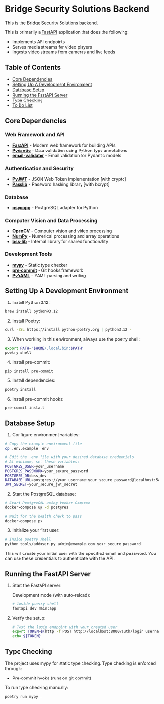 # Bridge Security Solutions Backend
This is the Bridge Security Solutions backend.  

This is primarily a
[FastAPI](https://github.com/fastapi/fastapi)
application that does the following:

- Implements API endpoints
- Serves media streams for video players
- Ingests video streams from cameras and live feeds

## Table of Contents
- [Core Dependencies](#core-dependencies)
- [Setting Up A Development Environment](#setting-up-a-development-environment)
- [Database Setup](#database-setup)
- [Running the FastAPI Server](#running-the-fastapi-server)
- [Type Checking](#type-checking)
- [To Do List](#to-do)

## Core Dependencies

### Web Framework and API
- [**FastAPI**](https://fastapi.tiangolo.com/) - Modern web framework for building APIs
- [**Pydantic**](https://docs.pydantic.dev/) - Data validation using Python type annotations
- [**email-validator**](https://github.com/JoshData/python-email-validator) - Email validation for Pydantic models

### Authentication and Security
- [**PyJWT**](https://pyjwt.readthedocs.io/) - JSON Web Token implementation [with crypto]
- [**Passlib**](https://passlib.readthedocs.io/) - Password hashing library [with bcrypt]

### Database
- [**psycopg**](https://www.psycopg.org/psycopg3/) - PostgreSQL adapter for Python

### Computer Vision and Data Processing
- [**OpenCV**](https://opencv.org/) - Computer vision and video processing
- [**NumPy**](https://numpy.org/) - Numerical processing and array operations
- [**bss-lib**](https://github.com/Bridge-Security-Solutions/bss-lib) - Internal library for shared functionality

### Development Tools
- [**mypy**](https://mypy-lang.org/) - Static type checker
- [**pre-commit**](https://pre-commit.com/) - Git hooks framework
- [**PyYAML**](https://pyyaml.org/) - YAML parsing and writing

## Setting Up A Development Environment
1. Install Python 3.12:
```bash
brew install python@3.12
```

2. Install Poetry:
```bash
curl -sSL https://install.python-poetry.org | python3.12 -
```

3. When working in this environment, always use the poetry shell:
```bash
export PATH="$HOME/.local/bin:$PATH"
poetry shell
```

4. Install pre-commit:
```bash
pip install pre-commit
```

5. Install dependencies:
```bash
poetry install
```

6. Install pre-commit hooks:
```bash
pre-commit install
```

## Database Setup

1. Configure environment variables:
```bash
# Copy the example environment file
cp .env.example .env

# Edit the .env file with your desired database credentials
# At minimum, set these variables:
POSTGRES_USER=your_username
POSTGRES_PASSWORD=your_secure_password
POSTGRES_DB=bss_dev
DATABASE_URL=postgres://your_username:your_secure_password@localhost:5432/bss_dev
JWT_SECRET=your_secure_jwt_secret
```

2. Start the PostgreSQL database:
```bash
# Start PostgreSQL using Docker Compose
docker-compose up -d postgres

# Wait for the health check to pass
docker-compose ps
```

3. Initialize your first user:
```bash
# Inside poetry shell
python tools/adduser.py admin@example.com your_secure_password
```

This will create your initial user with the specified email and password. You can use these credentials to authenticate with the API.

## Running the FastAPI Server

1. Start the FastAPI server:

   Development mode (with auto-reload):
   ```bash
   # Inside poetry shell
   fastapi dev main:app
   ```

2. Verify the setup:
   ```bash
   # Test the login endpoint with your created user
   export TOKEN=$(http -f POST http://localhost:8000/auth/login username=email@address password=password | jq -r .access_token)
   echo ${TOKEN}
   ```

## Type Checking

The project uses mypy for static type checking. Type checking is enforced through:
- Pre-commit hooks (runs on git commit)

To run type checking manually:
```bash
poetry run mypy .
```
